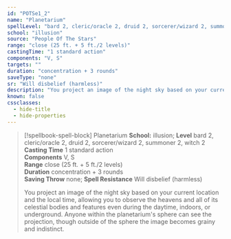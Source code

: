 ```yaml
---
id: "POTSe1_2"
name: "Planetarium"
spellLevel: "bard 2, cleric/oracle 2, druid 2, sorcerer/wizard 2, summoner 2, witch 2"
school: "illusion"
source: "People Of The Stars"
range: "close (25 ft. + 5 ft./2 levels)"
castingTime: "1 standard action"
components: "V, S"
targets: ""
duration: "concentration + 3 rounds"
saveType: "none"
sr: "Will disbelief (harmless)"
description: "You project an image of the night sky based on your current location and the local time, allowing you to observe the heavens and all of its celestial bodies and features even during the daytime, indoors, or underground. Anyone within the planetarium's sphere can see the projection, though outside of the sphere the image becomes grainy and indistinct."
known: false
cssclasses:
  - hide-title
  - hide-properties
---
```


> [!spellbook-spell-block] Planetarium
> **School:** illusion; **Level** bard 2, cleric/oracle 2, druid 2, sorcerer/wizard 2, summoner 2, witch 2
> **Casting Time** 1 standard action  
> **Components** V, S  
> **Range** close (25 ft. + 5 ft./2 levels)  
> **Duration** concentration + 3 rounds  
> **Saving Throw** none; **Spell Resistance** Will disbelief (harmless)
> 
> You project an image of the night sky based on your current location and the local time, allowing you to observe the heavens and all of its celestial bodies and features even during the daytime, indoors, or underground. Anyone within the planetarium's sphere can see the projection, though outside of the sphere the image becomes grainy and indistinct.